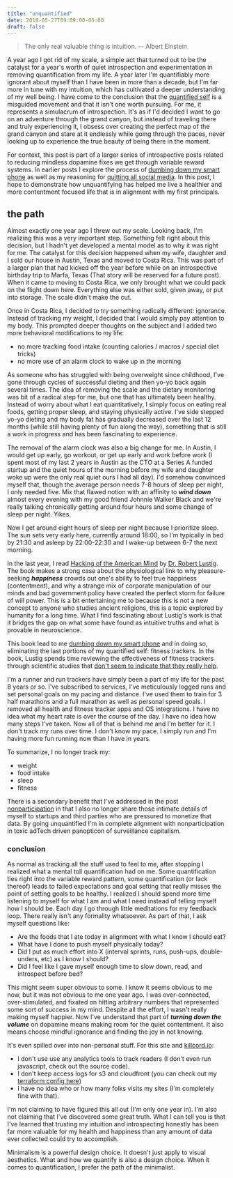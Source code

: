 ```yaml
---
title: "unquantified"
date: 2018-05-27T09:09:00-05:00
draft: false
---
```


> The only real valuable thing is intuition.
> -- Albert Einstein

A year ago I got rid of my scale, a simple act that turned out to be the catalyst for a year's worth of quiet introspection and experimentation in removing quantification from my life. A year later I'm quantifiably more ignorant about myself than I have been in more than a decade, but I'm far more in tune with my intuition, which has cultivated a deeper understanding of my well being. I have come to the conclusion that the [quantified self](https://en.wikipedia.org/wiki/Quantified_self) is a misguided movement and that it isn't one worth pursuing. For me, it represents a simulacrum of introspection. It's as if I'd decided I want to go on an adventure through the grand canyon, but instead of traveling there and truly experiencing it, I obsess over creating the perfect map of the grand canyon and stare at it endlessly while going through the paces, never looking up to experience the true beauty of being there in the moment.

For context, this post is part of a larger series of introspective posts related to reducing mindless dopamine fixes we get through variable reward systems. In earlier posts I explore the process of [dumbing down my smart phone](https://nomasters.io/posts/dumber-phone/) as well as my reasoning for [quitting all social media](https://nomasters.io/posts/nonparticipation/). In this post, I hope to demonstrate how unquantifying has helped me live a healthier and more contentment focused life that is in alignment with my first principals.

## the path

Almost exactly one year ago I threw out my scale. Looking back, I'm realizing this was a very important step. Something felt right about this decision, but I hadn't yet developed a mental model as to why it was right for me. The catalyst for this decision happened when my wife, daughter and I sold our house in Austin, Texas and moved to Costa Rica. This was part of a larger plan that had kicked off the year before while on an introspective birthday trip to Marfa, Texas (That story will be reserved for a future post). When it came to moving to Costa Rica, we only brought what we could pack on the flight down here. Everything else was either sold, given away, or put into storage. The scale didn't make the cut.

Once in Costa Rica, I decided to try something radically different: ignorance. Instead of tracking my weight, I decided that I would simply pay attention to my body. This prompted deeper thoughts on the subject and I added two more behavioral modifications to my life:

- no more tracking food intake (counting calories / macros / special diet tricks)
- no more use of an alarm clock to wake up in the morning

As someone who has struggled with being overweight since childhood, I've gone through cycles of successful dieting and then yo-yo back again several times. The idea of removing the scale and the dietary monitoring was bit of a radical step for me, but one that has ultimately been healthy. Instead of worry about what I eat quantitatively, I simply focus on eating real foods, getting proper sleep, and staying physically active. I've side stepped yo-yo dieting and my body fat has gradually decreased over the last 12 months (while still having plenty of fun along the way), something that is still a work in progress and has been fascinating to experience.

The removal of the alarm clock was also a big change for me. In Austin, I would get up early, go workout, or get up early and work before work (I spent most of my last 2 years in Austin as the CTO at a Series A funded startup and the quiet hours of the morning before my wife and daughter woke up were the only real quiet ours I had all day). I'd somehow convinced myself that, though the average person needs 7-8 hours of sleep per night, I only needed five. Mix that flawed notion with an affinity to ***wind down*** almost every evening with my good friend Johnnie Walker Black and we're really talking chronically getting around four hours and some change of sleep per night. Yikes.

Now I get around eight hours of sleep per night because I prioritize sleep. The sun sets very early here, currently around 18:00, so I'm typically in bed by 21:30 and asleep by 22:00-22:30 and I wake-up between 6-7 the next morning.

In the last year, I read [Hacking of the American Mind](https://www.goodreads.com/book/show/34237719-the-hacking-of-the-american-mind) by [Dr. Robert Lustig](https://en.wikipedia.org/wiki/Robert_Lustig). The book makes a strong case about the physiological link to why pleasure-seeking ***happiness*** crowds out one's ability to feel true happiness (contentment), and why a strange mix of corporate manipulation of our minds and bad government policy have created the perfect storm for failure of will power. This is a bit entertaining me to because this is not a new concept to anyone who studies ancient religions, this is a topic explored by humanity for a long time. What I find fascinating about Lustig's work is that it bridges the gap on what some have found as intuitive truths and what is provable in neuroscience.

This book lead to me [dumbing down my smart phone](https://nomasters.io/posts/dumber-phone/) and in doing so, eliminating the last portions of my quantified self: fitness trackers. In the book, Lustig spends time reviewing the effectiveness of fitness trackers through scientific studies that [don't seem to indicate that they really help](https://www.npr.org/sections/health-shots/2016/09/20/494631423/weight-loss-on-your-wrist-fitness-trackers-may-not-help).

I'm a runner and run trackers have simply been a part of my life for the past 8 years or so. I've subscribed to services, I've meticulously logged runs and set personal goals on my pacing and distance. I've used them to train for 3 half marathons and a full marathon as well as personal speed goals. I removed all health and fitness tracker apps and OS integrations. I have no idea what my heart rate is over the course of the day. I have no idea how many steps I've taken. Now all of that is behind me and I'm better for it. I don't track my runs over time. I don't know my pace. I simply run and I'm having more fun running now than I have in years.

To summarize, I no longer track my:

- weight
- food intake
- sleep
- fitness

There is a secondary benefit that I've addressed in the post [nonparticipation](https://nomasters.io/posts/nonparticipation/) in that I also no longer share those intimate details of myself to startups and third parties who are pressured to monetize that data. By going unquantified I'm in complete alignment with nonparticipation in toxic adTech driven panopticon of surveillance capitalism. 

### conclusion

As normal as tracking all the stuff used to feel to me, after stopping I realized what a mental toll quantification had on me. Some quantification ties right into the variable reward pattern, some quantification (or lack thereof) leads to failed expectations and goal setting that really misses the point of setting goals to be healthy. I realized I should spend more time listening to myself for what I am and what I need instead of telling myself how I should be. Each day I go through little meditations for my feedback loop. There really isn't any formality whatsoever. As part of that, I ask myself questions like: 

- Are the foods that I ate today in alignment with what I know I should eat?
- What have I done to push myself physically today?
- Did I put as much effort into X (interval sprints, runs, push-ups, double-unders, etc) as I know I should?
- Did I feel like I gave myself enough time to slow down, read, and introspect before bed?

This might seem super obvious to some. I know it seems obvious to me now, but it was not obvious to me one year ago. I was over-connected, over-stimulated, and fixated on hitting arbitrary numbers that represented some sort of success in my mind. Despite all the effort, I wasn't really making myself happier. Now I've understand that part of ***turning down the volume*** on dopamine means making room for the quiet contentment. It also means choose mindful ignorance and finding the joy in not knowing. 

It's even spilled over into non-personal stuff. For this site and [killcord.io](https://killcord.io):

- I don't use use any analytics tools to track readers (I don't even run javascript, check out the source code).
- I don't keep access logs for s3 and cloudfront (you can check out my [terraform config here](https://github.com/nomasters/nomasters.io/tree/master/terraform))
- I have no idea who or how many folks visits my sites (I'm completely fine with that).

I'm not claiming to have figured this all out (I'm only one year in). I'm also not claiming that I've discovered some great truth. What I can tell you is that I've learned that trusting my intuition and introspecting honestly has been far more valuable for my health and happiness than any amount of data ever collected could try to accomplish.

Minimalism is a powerful design choice. It doesn't just apply to visual aesthetics. What and how we quantify is also a design choice. When it comes to quantification, I prefer the path of the minimalist.
